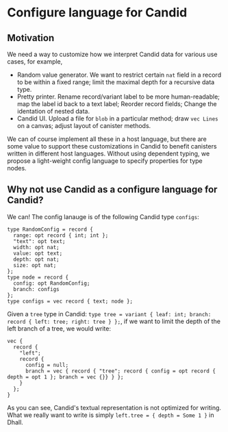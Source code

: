 # Configure language for Candid

## Motivation

We need a way to customize how we interpret Candid data for various use cases, for example,

* Random value generator. We want to restrict certain `nat` field in a record to be within a fixed range; 
  limit the maximal depth for a recursive data type. 
* Pretty printer. Rename record/variant label to be more human-readable; map the label id back to a text label; Reorder record fields; Change the identation of nested data.
* Candid UI. Upload a file for `blob` in a particular method; draw `vec Lines` on a canvas; adjust layout of canister methods.

We can of course implement all these in a host language, but there are some value to support these customizations in Candid
to benefit canisters written in different host languages. Without using dependent typing, we propose a light-weight config language to specify properties for type nodes.

## Why not use Candid as a configure language for Candid?

We can! The config lanauge is of the following Candid type `configs`:

```
type RandomConfig = record { 
  range: opt record { int; int }; 
  "text": opt text; 
  width: opt nat; 
  value: opt text;
  depth: opt nat;
  size: opt nat;
};
type node = record { 
  config: opt RandomConfig; 
  branch: configs 
};
type configs = vec record { text; node };
```

Given a `tree` type in Candid: `type tree = variant { leaf: int; branch: record { left: tree; right: tree } };`,
if we want to limit the depth of the left branch of a tree, we would write:

```
vec {
  record { 
    "left"; 
    record { 
      config = null; 
      branch = vec { record { "tree"; record { config = opt record { depth = opt 1 }; branch = vec {}} } }; 
    }
  };
}
```

As you can see, Candid's textual representation is not optimized for writing. What we really want to write is
simply `left.tree = { depth = Some 1 }` in Dhall.
